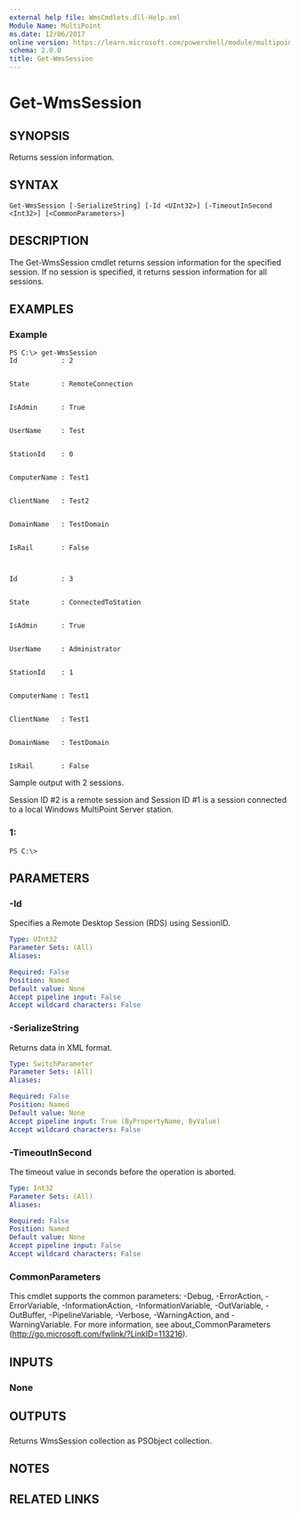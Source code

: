 ```yaml
---
external help file: WmsCmdlets.dll-Help.xml
Module Name: MultiPoint
ms.date: 12/06/2017
online version: https://learn.microsoft.com/powershell/module/multipoint/get-wmssession?view=windowsserver2012r2-ps&wt.mc_id=ps-gethelp
schema: 2.0.0
title: Get-WmsSession
---
```


# Get-WmsSession

## SYNOPSIS
Returns session information.

## SYNTAX

```
Get-WmsSession [-SerializeString] [-Id <UInt32>] [-TimeoutInSecond <Int32>] [<CommonParameters>]
```

## DESCRIPTION
The Get-WmsSession cmdlet returns session information for the specified session.
If no session is specified, it returns session information for all sessions.

## EXAMPLES

### Example
```
PS C:\> get-WmsSession
Id           : 2


State        : RemoteConnection


IsAdmin      : True


UserName     : Test


StationId    : 0


ComputerName : Test1


ClientName   : Test2


DomainName   : TestDomain


IsRail       : False



Id           : 3


State        : ConnectedToStation


IsAdmin      : True


UserName     : Administrator


StationId    : 1


ComputerName : Test1


ClientName   : Test1


DomainName   : TestDomain


IsRail       : False
```

Sample output with 2 sessions. 

 Session ID #2 is a remote session and Session ID #1 is a session connected to a local Windows MultiPoint Server station.

### 1:
```
PS C:\>
```

## PARAMETERS

### -Id
Specifies a Remote Desktop Session (RDS) using SessionID.

```yaml
Type: UInt32
Parameter Sets: (All)
Aliases: 

Required: False
Position: Named
Default value: None
Accept pipeline input: False
Accept wildcard characters: False
```

### -SerializeString
Returns data in XML format.

```yaml
Type: SwitchParameter
Parameter Sets: (All)
Aliases: 

Required: False
Position: Named
Default value: None
Accept pipeline input: True (ByPropertyName, ByValue)
Accept wildcard characters: False
```

### -TimeoutInSecond
The timeout value in seconds before the operation is aborted.

```yaml
Type: Int32
Parameter Sets: (All)
Aliases: 

Required: False
Position: Named
Default value: None
Accept pipeline input: False
Accept wildcard characters: False
```

### CommonParameters
This cmdlet supports the common parameters: -Debug, -ErrorAction, -ErrorVariable, -InformationAction, -InformationVariable, -OutVariable, -OutBuffer, -PipelineVariable, -Verbose, -WarningAction, and -WarningVariable. For more information, see about_CommonParameters (http://go.microsoft.com/fwlink/?LinkID=113216).

## INPUTS

### None

## OUTPUTS

###  
Returns WmsSession collection as PSObject collection.

## NOTES

## RELATED LINKS

